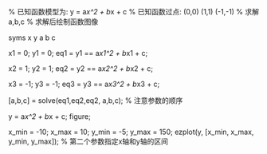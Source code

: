 % 已知函数模型为: y = a*x^2 + b*x + c
% 已知函数过点: (0,0) (1,1) (-1,-1)
% 求解 a,b,c
% 求解后绘制函数图像

syms x y a b c

x1 = 0; y1 = 0;
eq1 = y1 == a*x1^2 + b*x1 + c;

x2 = 1; y2 = 1;
eq2 = y2 == a*x2^2 + b*x2 + c;

x3 = -1; y3 = -1;
eq3 = y3 == a*x3^2 + b*x3 + c;

[a,b,c] = solve(eq1,eq2,eq2, a,b,c);        % 注意参数的顺序

y = a*x^2 + b*x + c;
figure;

x_min = -10; x_max = 10;
y_min = -5; y_max = 150;
ezplot(y, [x_min, x_max, y_min, y_max]);    % 第二个参数指定x轴和y轴的区间
